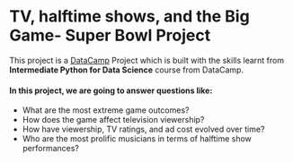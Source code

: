 # TV, halftime shows, and the Big Game- Super Bowl Project
This project is a [DataCamp](https://datacamp.com) Project which is built with the skills learnt from **Intermediate Python for Data Science** course from DataCamp.
#### In this project, we are going to answer questions like:
- What are the most extreme game outcomes?
- How does the game affect television viewership?
- How have viewership, TV ratings, and ad cost evolved over time?
- Who are the most prolific musicians in terms of halftime show performances?
